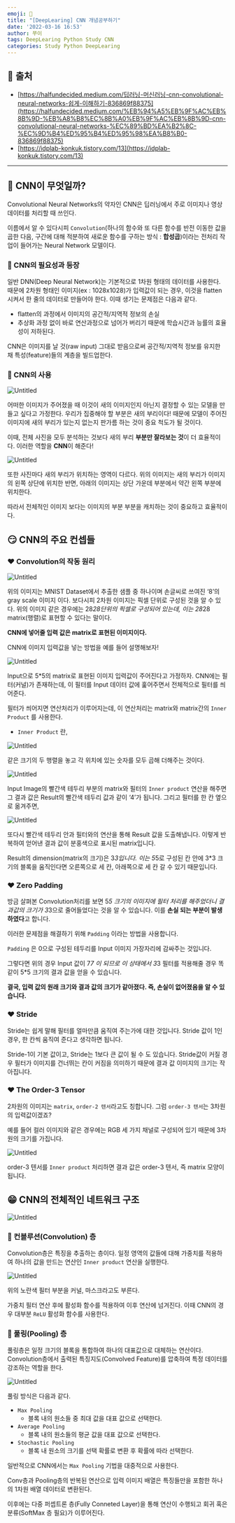 ```yaml
---
emoji: 🦐
title: "[DeepLearing] CNN 개념공부하기"
date: '2022-03-16 16:53'
author: 쭈이
tags: DeepLearing Python Study CNN
categories: Study Python DeepLearing
---
```


## 🥰 출처

- [https://halfundecided.medium.com/딥러닝-머신러닝-cnn-convolutional-neural-networks-쉽게-이해하기-836869f88375](https://halfundecided.medium.com/%EB%94%A5%EB%9F%AC%EB%8B%9D-%EB%A8%B8%EC%8B%A0%EB%9F%AC%EB%8B%9D-cnn-convolutional-neural-networks-%EC%89%BD%EA%B2%8C-%EC%9D%B4%ED%95%B4%ED%95%98%EA%B8%B0-836869f88375)
- [https://idplab-konkuk.tistory.com/13](https://idplab-konkuk.tistory.com/13)

---

## 🤔 CNN이 무엇일까?

Convolutional Neural Networks의 약자인 CNN은 딥러닝에서 주로 이미지나 영상 데이터를 처리할 때 쓰인다.

이름에서 알 수 있다시피 `Convolution`(하나의 함수와 또 다른 함수를 반전 이동한 값을 곱한 다음, 구간에 대해 적분하여 새로운 함수를 구하는 방식 : **합성곱**)이라는 전처리 작업이 들어가는 Neural Network 모델이다.

### 💙 CNN의 필요성과 등장

일반 DNN(Deep Neural Network)는 기본적으로 1차원 형태의 데이터를 사용한다. 때문에 2차원 형태인 이미지(ex : 1028x1028)가 입력값이 되는 경우, 이것을 flatten 시켜서 한 줄의 데이터로 만들어야 한다. 이때 생기는 문제점은 다음과 같다.

- flatten의 과정에서 이미지의 공간적/지역적 정보의 손실
- 추상화 과정 없이 바로 연산과정으로 넘어가 버리기 때문에 학습시간과 능률의 효율성이 저하된다.

CNN은 이미지를 날 것(raw input) 그대로 받음으로써 공간적/지역적 정보를 유지한 채 특성(feature)들의 계층을 빌드업한다.

### 💙 CNN의 사용

![Untitled](Untitled.png)

어떠한 이미지가 주어졌을 때 이것이 새의 이미지인지 아닌지 결정할 수 있는 모델을 만들고 싶다고 가정한다. 우리가 집중해야 할 부분은 새의 부리이다! 때문에 모델이 주어진 이미지에 새의 부리가 있는지 없는지 판가름 하는 것이 중요 척도가 될 것이다.

이때, 전체 사진을 모두 분석하는 것보다 새의 부리 **부분만 잘라보는 것**이 더 효율적이다. 이러한 역할을 **CNN**이 해준다!

![Untitled](Untitled_1.png)

또한 사진마다 새의 부리가 위치하는 영역이 다르다. 위의 이미지는 새의 부리가 이미지의 왼쪽 상단에 위치한 반면, 아래의 이미지는 상단 가운데 부분에서 약간 왼쪽 부분에 위치한다.

따라서 전체적인 이미지 보다는 이미지의 부분 부분을 캐치하는 것이 중요하고 효율적이다.

## 😏 CNN의 주요 컨셉들

### ❤️ Convolution의 작동 원리

![Untitled](Untitled_2.png)

위의 이미지는 MNIST Dataset에서 추출한 샘플 중 하나이며 손글씨로 쓰여진 ‘8’의 gray scale 이미지 이다. 보다시피 2차원 이미지는 픽셀 단위로 구성된 것을 알 수 있다. 위의 이미지 같은 경우에는 28*28단위의 픽셀로 구성되어 있는데, 이는 28*28 matrix(행렬)로 표현할 수 있다는 말이다.

**CNN에 넣어줄 입력 값은 matrix로 표현된 이미지이다.**

CNN에 이미지 입력값을 넣는 방법을 예를 들어 설명해보자!

![Untitled](Untitled_3.png)

Input으로 5*5의 matrix로 표현된 이미지 입력값이 주어진다고 가정하자. CNN에는 필터(커널)가 존재하는데, 이 필터를 Input 데이터 값에 훑어주면서 전체적으로 필터를 씌어준다.

필터가 씌어지면 연산처리가 이루어지는데, 이 연산처리는 matrix와 matrix간의 `Inner Product` 를 사용한다.

- `Inner Product` 란,

![Untitled](Untitled_4.png)

같은 크기의 두 행렬을 놓고 각 위치에 있는 숫자를 모두 곱해 더해주는 것이다.

![Untitled](Untitled_5.png)

Input Image의 빨간색 테두리 부분의 matrix와 필터의 `Inner product` 연산을 해주면 그 결과 값은 Result의 빨간색 테두리 값과 같이 ‘4’가 됩니다. 그리고 필터를 한 칸 옆으로 옮겨주면,

![Untitled](Untitled_6.png)

또다시 빨간색 테두리 안과 필터와의 연산을 통해 Result 값을 도출해냅니다. 이렇게 반복하여 얻어낸 결과 값이 분홍색으로 표시된 matrix입니다.

Result의 dimension(matrix의 크기)은 3*3입니다. 이는 5*5로 구성된 칸 안에 3*3 크기의 블록을 움직인다면 오른쪽으로 세 칸, 아래쪽으로 세 칸 갈 수 있기 때문입니다.

### ❤️ Zero Padding

방금 살펴본 Convolution처리를 보면 5*5 크기의 이미지에 필터 처리를 해주었더니 결과값의 크기가 3*3으로 줄어들었다는 것을 알 수 있습니다. 이를 **손실 되는 부분이 발생하였다**고 합니다.

이러한 문제점을 해결하기 위해 `Padding` 이라는 방법을 사용합니다.

`Padding` 은 0으로 구성된 테두리를 Input 이미지 가장자리에 감싸주는 것입니다.

그렇다면 위의 경우 Input 값이 7*7 이 되므로 이 상태에서 3*3 필터를 적용해줄 경우 똑같이 5*5 크기의 결과 값을 얻을 수 있습니다.

**결국, 입력 값의 원래 크기와 결과 값의 크기가 같아졌다. 즉, 손실이 없어졌음을 알 수 있습니다.**

### ❤️ Stride

Stride는 쉽게 말해 필터를 얼마만큼 움직여 주는가에 대한 것입니다. Stride 값이 1인 경우, 한 칸씩 움직여 준다고 생각하면 됩니다.

Stride-1이 기본 값이고, Stride는 1보다 큰 값이 될 수 도 있습니다. Stride값이 커질 경우 필터가 이미지를 건너뛰는 칸이 커짐을 의미하기 때문에 결과 값 이미지의 크기는 작아집니다.

### ❤️ The Order-3 Tensor

2차원의 이미지는 `matrix`, `order-2 텐서`라고도 칭합니다. 그럼 `order-3 텐서`는 3차원의 입력값이겠죠?

예를 들어 컬러 이미지와 같은 경우에는 RGB 세 가지 채널로 구성되어 있기 때문에 3차원의 크기를 가집니다.

![Untitled](Untitled_7.png)

order-3 텐서를 `Inner product` 처리하면 결과 값은 order-3 텐서, 즉 matrix 모양이 됩니다.

## 😁 CNN의 전체적인 네트워크 구조

![Untitled](Untitled_8.png)

### 💛 컨볼루션(Convolution) 층

Convolution층은 특징을 추출하는 층이다. 일정 영역의 값들에 대해 가중치를 적용하여 하나의 값을 만드는 연산인 `Inner product` 연산을 실행한다. 

![Untitled](Untitled_9.png)

위의 노란색 필터 부분을 커널, 마스크라고도 부른다.

가중치 필터 연산 후에 활성화 함수를 적용하여 이후 연산에 넘겨진다. 이때 CNN의 경우 대부분 `ReLU` 활성화 함수를 사용한다.

### 💛 풀링(Pooling) 층

풀링층은 일정 크기의 블록을 통합하여 하나의 대표값으로 대체하는 연산이다. Convolution층에서 출력된 특징지도(Convolved Feature)를 압축하여 특정 데이터를 강조하는 역할을 한다.

![Untitled](Untitled_10.png)

풀링 방식은 다음과 같다.

- `Max Pooling`
    - 블록 내의 원소들 중 최대 값을 대표 값으로 선택한다.
- `Average Pooling`
    - 블록 내의 원소들의 평균 값을 대표 값으로 선택한다.
- `Stochastic Pooling`
    - 블록 내 원소의 크기를 선택 확률로 변환 후 확률에 따라 선택한다.
    

일반적으로 CNN에서는 `Max Pooling` 기법을 대중적으로 사용한다.

Conv층과 Pooling층의 반복된 연산으로 입력 이미지 배열은 특징들만을 포함한 하나의 1차원 배열 데이터로 변환된다.

이후에는 다중 퍼셉트론 층(Fully Conneted Layer)을 통해 연산이 수행되고 회귀 혹은 분류(SoftMax 층 필요)가 이루어진다.

```toc

```